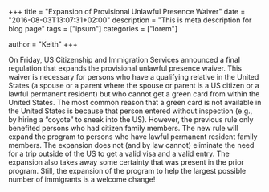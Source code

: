 +++
title = "Expansion of Provisional Unlawful Presence Waiver"
date = "2016-08-03T13:07:31+02:00"
description = "This is meta description for blog page"
tags = ["ipsum"]
categories = ["lorem"]

author = "Keith"
+++

On Friday, US Citizenship and Immigration Services announced a final regulation that expands the provisional unlawful presence waiver. This waiver is necessary for persons who have a qualifying relative in the United States (a spouse or a parent where the spouse or parent is a US citizen or a lawful permanent resident) but who cannot get a green card from within the United States. The most common reason that a green card is not available in the United States is because that person entered without inspection (e.g., by hiring a “coyote” to sneak into the US). However, the previous rule only benefited persons who had citizen family members. The new rule will expand the program to persons who have lawful permanent resident family members. The expansion does not (and by law cannot) eliminate the need for a trip outside of the US to get a valid visa and a valid entry. The expansion also takes away some certainty that was present in the prior program. Still, the expansion of the program to help the largest possible number of immigrants is a welcome change!
